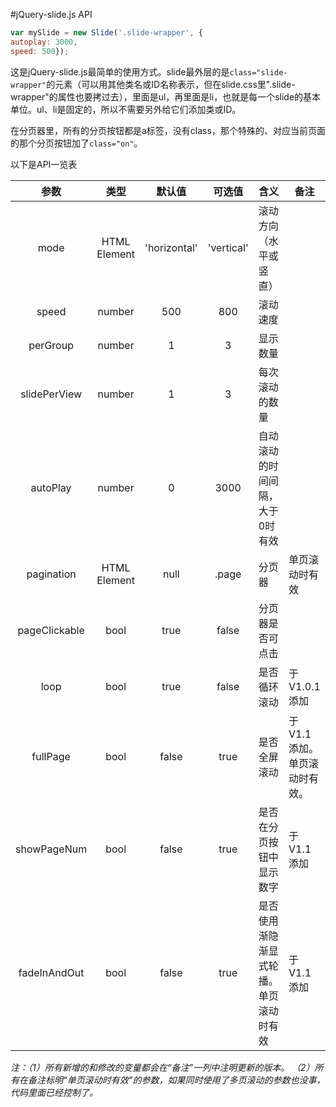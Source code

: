 #jQuery-slide.js API

```javascript
var mySlide = new Slide('.slide-wrapper', {
autoplay: 3000,
speed: 500});
```

这是jQuery-slide.js最简单的使用方式。slide最外层的是`class="slide-wrapper"`的元素（可以用其他类名或ID名称表示，但在slide.css里".slide-wrapper"的属性也要拷过去），里面是ul，再里面是li，也就是每一个slide的基本单位。ul、li是固定的，所以不需要另外给它们添加类或ID。

在分页器里，所有的分页按钮都是a标签，没有class，那个特殊的、对应当前页面的那个分页按钮加了`class="on"`。

以下是API一览表

| 参数 | 类型 | 默认值 | 可选值 | 含义 | 备注
| :----: | :----: | :----: | :----: | ----- | ----- |
| mode | HTML Element | 'horizontal' | 'vertical' | 滚动方向（水平或竖直）| |
| speed | number | 500 | 800 | 滚动速度 | |
| perGroup | number | 1 | 3 | 显示数量 | |
| slidePerView | number | 1 | 3 | 每次滚动的数量 | |
| autoPlay | number | 0 | 3000 |自动滚动的时间间隔，大于0时有效 | |
| pagination | HTML Element | null | .page | 分页器 | 单页滚动时有效 |
| pageClickable | bool | true | false | 分页器是否可点击 | |
| loop | bool | true | false | 是否循环滚动 | 于V1.0.1添加 |
| fullPage | bool | false | true | 是否全屏滚动 | 于V1.1添加。单页滚动时有效。 |
| showPageNum | bool | false | true | 是否在分页按钮中显示数字 | 于V1.1添加 |
| fadeInAndOut | bool | false | true | 是否使用渐隐渐显式轮播。单页滚动时有效 | 于V1.1添加 |
_注：（1）所有新增的和修改的变量都会在“备注”一列中注明更新的版本。_
_（2）所有在备注标明“单页滚动时有效”的参数，如果同时使用了多页滚动的参数也没事，代码里面已经控制了。_